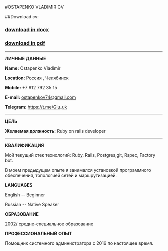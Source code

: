 #OSTAPENKO VLADIMIR CV

##Download cv:

### [download in docx](https://github.com/gluuck/cv/raw/main/vladimir_ostapenko_cv.docx)
### [download in pdf](https://github.com/gluuck/cv/raw/main/vladimir_ostapenko_cv.pdf)

----------------------- -------------------------
**ЛИЧНЫЕ ДАННЫЕ**

**Name:** Ostapenko Vladimir

**Location:** Россия , Челябинск

**Mobile:** +7 912 792 35 15

**E-mail:** ostapenkov74@gmail.com

**Telegram:** https://t.me/Glu_uk
<br/>
----------------------- -------------------------

**ЦЕЛЬ**

**Желаемая должность:** Ruby on rails developer
-----------------------  -------------------------

**КВАЛИФИКАЦИЯ**



Мой текущий стек технологий: Ruby, Rails, Postgres,git, Rspec, Factory bot.

В моем предыдущем опыте я  занимался установкой программного обеспечения,
топологией сетей и маршрутизацией.



**LANGUAGES**

English -- Beginner

Russian -- Native Speaker

**ОБРАЗОВАНИЕ**

2002/ средне-специальное образование

**ПРОФЕССИОНАЛЬНЫЙ ОПЫТ**

Помощник системного администратора с 2016 по настоящее время.
